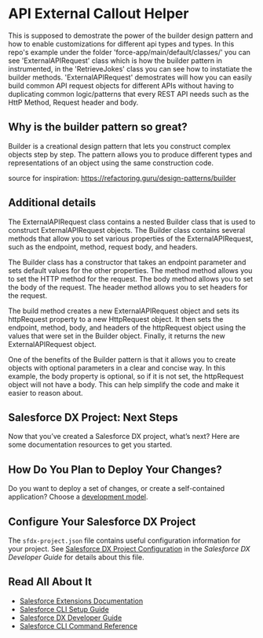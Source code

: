 # API External Callout Helper

This is supposed to demostrate the power of the builder design pattern and how to enable customizations for different api types and types. In this repo's example under the folder 'force-app/main/default/classes/' you can see 'ExternalAPIRequest' class which is how the builder pattern in instrumented, in the 'RetrieveJokes' class you can see how to instatiate the builder methods. 'ExternalAPIRequest' demostrates will how you can easily build common API request objects for different APIs without having to duplicating common logic/patterns that every REST API needs such as the HttP Method, Request header and body.

## Why is the builder pattern so great?

Builder is a creational design pattern that lets you construct complex objects step by step. The pattern allows you to produce different types and representations of an object using the same construction code.

source for inspiration: https://refactoring.guru/design-patterns/builder

## Additional details

The ExternalAPIRequest class contains a nested Builder class that is used to construct ExternalAPIRequest objects. The Builder class contains several methods that allow you to set various properties of the ExternalAPIRequest, such as the endpoint, method, request body, and headers.

The Builder class has a constructor that takes an endpoint parameter and sets default values for the other properties. The method method allows you to set the HTTP method for the request. The body method allows you to set the body of the request. The header method allows you to set headers for the request.

The build method creates a new ExternalAPIRequest object and sets its httpRequest property to a new HttpRequest object. It then sets the endpoint, method, body, and headers of the httpRequest object using the values that were set in the Builder object. Finally, it returns the new ExternalAPIRequest object.

One of the benefits of the Builder pattern is that it allows you to create objects with optional parameters in a clear and concise way. In this example, the body property is optional, so if it is not set, the httpRequest object will not have a body. This can help simplify the code and make it easier to reason about.

## Salesforce DX Project: Next Steps

Now that you’ve created a Salesforce DX project, what’s next? Here are some documentation resources to get you started.

## How Do You Plan to Deploy Your Changes?

Do you want to deploy a set of changes, or create a self-contained application? Choose a [development model](https://developer.salesforce.com/tools/vscode/en/user-guide/development-models).

## Configure Your Salesforce DX Project

The `sfdx-project.json` file contains useful configuration information for your project. See [Salesforce DX Project Configuration](https://developer.salesforce.com/docs/atlas.en-us.sfdx_dev.meta/sfdx_dev/sfdx_dev_ws_config.htm) in the _Salesforce DX Developer Guide_ for details about this file.

## Read All About It

- [Salesforce Extensions Documentation](https://developer.salesforce.com/tools/vscode/)
- [Salesforce CLI Setup Guide](https://developer.salesforce.com/docs/atlas.en-us.sfdx_setup.meta/sfdx_setup/sfdx_setup_intro.htm)
- [Salesforce DX Developer Guide](https://developer.salesforce.com/docs/atlas.en-us.sfdx_dev.meta/sfdx_dev/sfdx_dev_intro.htm)
- [Salesforce CLI Command Reference](https://developer.salesforce.com/docs/atlas.en-us.sfdx_cli_reference.meta/sfdx_cli_reference/cli_reference.htm)
